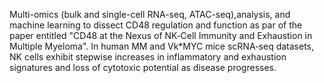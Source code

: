 Multi-omics (bulk and single-cell RNA-seq, ATAC-seq),analysis, and machine learning to dissect CD48 regulation and function as par of the paper entitled "CD48 at the Nexus of NK‐Cell Immunity and Exhaustion in Multiple Myeloma". In human MM and Vk*MYC mice scRNA‐seq datasets, NK cells exhibit stepwise increases in inflammatory and exhaustion signatures and loss of cytotoxic potential as disease progresses. 
